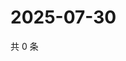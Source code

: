 # 2025-07-30

共 0 条

<!-- BEGIN ZHIHUQUESTIONS -->
<!-- 最后更新时间 Wed Jul 30 2025 23:13:11 GMT+0800 (China Standard Time) -->

<!-- END ZHIHUQUESTIONS -->
